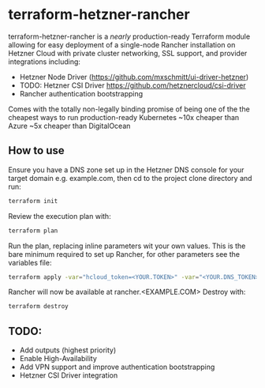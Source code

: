 # terraform-hetzner-rancher

terraform-hetzner-rancher is a *nearly* production-ready Terraform module allowing for easy deployment of a single-node Rancher installation
on Hetzner Cloud with private cluster networking, SSL support, and provider integrations including:
* Hetzner Node Driver (https://github.com/mxschmitt/ui-driver-hetzner)
* TODO: Hetzner CSI Driver https://github.com/hetznercloud/csi-driver
* Rancher authentication bootstrapping

Comes with the totally non-legally binding promise of being one of the the cheapest ways to run production-ready Kubernetes
~10x cheaper than Azure
~5x cheaper than DigitalOcean

## How to use
Ensure you have a DNS zone set up in the Hetzner DNS console for your target domain e.g. example.com, then cd to the project
clone directory and run:
```bash
terraform init
```
Review the execution plan with:
```bash
terraform plan
```
Run the plan, replacing inline parameters wit your own values. This is the bare minimum required to set up Rancher, for other parameters see the variables file:
```bash
terraform apply -var="hcloud_token=<YOUR.TOKEN>" -var="<YOUR.DNS_TOKEN>" -var="dns_zone=<EXAMPLE.COM>" -var="rancher_host_name=rancher" -var="enable_backups=true"
```
Rancher will now be available at rancher.<EXAMPLE.COM>
Destroy with:
```bash
terraform destroy
```


## TODO:
* Add outputs (highest priority)
* Enable High-Availability
* Add VPN support and improve authentication bootstrapping
* Hetzner CSI Driver integration



